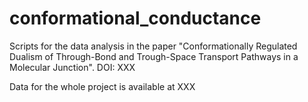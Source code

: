 # conformational_conductance
Scripts for the data analysis in the paper "Conformationally Regulated Dualism of Through-Bond and Trough-Space Transport Pathways in a Molecular Junction". DOI: XXX

Data for the whole project is available at XXX
